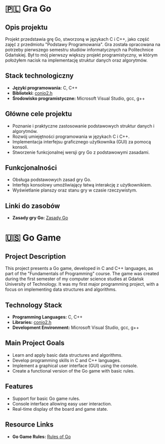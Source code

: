 # 🇵🇱 Gra Go

## Opis projektu
Projekt przedstawia grę Go, stworzoną w językach C i C++, jako część zajęć z przedmiotu 
"Podstawy Programowania". Gra została opracowana na potrzeby pierwszego semestru studiów 
informatycznych na Politechnice Gdańskiej. Był to mój pierwszy większy projekt programistyczny, w którym 
położyłem nacisk na implementację struktur danych oraz algorytmów.

## Stack technologiczny
- **Języki programowania:** C, C++
- **Biblioteki:** [conio2.h](https://github.com/Fernando-Lafeta/Biblioteca-Conio-2/blob/master/conio2.h)
- **Środowisko programistyczne:** Microsoft Visual Studio, gcc, g++

## Główne cele projektu
- Poznanie i praktyczne zastosowanie podstawowych struktur danych i algorytmów.
- Rozwój umiejętności programowania w językach C i C++.
- Implementacja interfejsu graficznego użytkownika (GUI) za pomocą konsoli.
- Stworzenie funkcjonalnej wersji gry Go z podstawowymi zasadami.

## Funkcjonalności
- Obsługa podstawowych zasad gry Go.
- Interfejs konsolowy umożliwiający łatwą interakcję z użytkownikiem.
- Wyświetlanie planszy oraz stanu gry w czasie rzeczywistym.

## Linki do zasobów
- **Zasady gry Go:** [Zasady Go](https://pl.wikipedia.org/wiki/Zasady_go)


# 🇺🇸 Go Game

## Project Description
This project presents a Go game, developed in C and C++ languages, as part of the "Fundamentals of Programming" course. 
The game was created during the first semester of my computer science studies at Gdańsk University of Technology. 
It was my first major programming project, with a focus on implementing data structures and algorithms.

## Technology Stack
- **Programming Languages:** C, C++
- **Libraries:** [conio2.h](https://github.com/Fernando-Lafeta/Biblioteca-Conio-2/blob/master/conio2.h)
- **Development Environment:** Microsoft Visual Studio, gcc, g++

## Main Project Goals
- Learn and apply basic data structures and algorithms.
- Develop programming skills in C and C++ languages.
- Implement a graphical user interface (GUI) using the console.
- Create a functional version of the Go game with basic rules.

## Features
- Support for basic Go game rules.
- Console interface allowing easy user interaction.
- Real-time display of the board and game state.

## Resource Links
- **Go Game Rules:** [Rules of Go](https://en.wikipedia.org/wiki/Rules_of_go)
